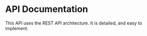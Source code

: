 # API Documentation

This API uses the REST API architecture. It is detailed, and easy to implement.
